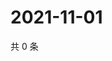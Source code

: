 # 2021-11-01

共 0 条

<!-- BEGIN WEIBO -->
<!-- 最后更新时间 Mon Nov 01 2021 04:13:59 GMT+0800 (China Standard Time) -->

<!-- END WEIBO -->
